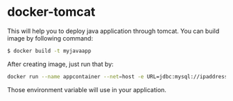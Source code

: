 # docker-tomcat

This will help you to deploy java application through tomcat.
You can build image by following command:
```sh
$ docker build -t myjavaapp
```
After creating image, just run that by:
```sh
docker run --name appcontainer --net=host -e URL=jdbc:mysql://ipaddress/db -e USERNAME=username -e PASSWORD=password -d myjavaapp
```
Those environment variable will use in your application.

